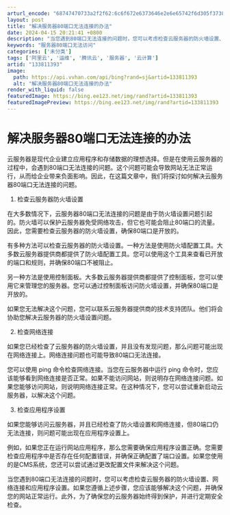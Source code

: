 ```yaml
---
arturl_encode: "68747470733a2f2f62:6c6f672e6373646e2e6e65742f6d305f37303735343035362f:61727469636c652f64657461696c732f313333383131333933"
layout: post
title: "解决服务器80端口无法连接的办法"
date: 2024-04-15 20:21:41 +0800
description: "当您遇到80端口无法连接的问题时，您可以考虑检查云服务器的防火墙设置、网络连接和应用程序设置。如果您"
keywords: "服务器80端口无法访问"
categories: ['未分类']
tags: ['阿里云', '运维', '腾讯云', '服务器', '云计算']
artid: "133811393"
image:
  path: https://api.vvhan.com/api/bing?rand=sj&artid=133811393
  alt: "解决服务器80端口无法连接的办法"
render_with_liquid: false
featuredImage: https://bing.ee123.net/img/rand?artid=133811393
featuredImagePreview: https://bing.ee123.net/img/rand?artid=133811393
---
```


# 解决服务器80端口无法连接的办法

云服务器是现代企业建立应用程序和存储数据的理想选择。但是在使用云服务器的过程中，会遇到80端口无法连接的问题。这个问题可能会导致网站无法正常运行，从而给企业带来负面影响。因此，在这篇文章中，我们将探讨如何解决云服务器80端口无法连接的问题。

1. 检查云服务器防火墙设置

在大多数情况下，云服务器80端口无法连接的问题是由于防火墙设置问题引起的。防火墙可以保护云服务器免受网络攻击，但它也可能会阻止80端口的流量。因此，您需要检查云服务器的防火墙设置，确保80端口是开放的。

有多种方法可以检查云服务器的防火墙设置。一种方法是使用防火墙配置工具。大多数云服务器提供商都提供了防火墙配置工具。您可以使用这个工具来查看已开放的端口和规则，并确保80端口不被阻止。

另一种方法是使用控制面板。大多数云服务器提供商都提供了控制面板，您可以使用它来管理您的服务器。您可以通过控制面板访问防火墙设置，并确保80端口是开放的。

如果您无法解决这个问题，您可以联系云服务器提供商的技术支持团队。他们将会协助您解决云服务器的防火墙设置问题。

2. 检查网络连接

如果您已经检查了云服务器的防火墙设置，并且没有发现问题，那么问题可能出现在网络连接上。网络连接问题也可能导致80端口无法连接。

您可以使用 ping 命令检查网络连接。当您在云服务器中运行 ping 命令时，您应该能够看到网络连接是否正常。如果不能访问网站，则说明存在网络连接问题。如果您能够访问网站，则说明网络连接正常。在这种情况下，您可以尝试重新启动云服务器，以解决这个问题。

3. 检查应用程序设置

如果您能够访问云服务器，并且已经检查了防火墙设置和网络连接，但80端口仍无法连接，则问题可能出现在应用程序设置上。

例如，如果您正在运行网站应用程序，那么您需要确保应用程序设置正确。您需要检查应用程序中是否存在任何配置错误，并确保正确配置了端口设置。如果您使用的是CMS系统，您还可以尝试通过更改配置文件来解决这个问题。

当您遇到80端口无法连接的问题时，您可以考虑检查云服务器的防火墙设置、网络连接和应用程序设置。如果您遵循上述步骤，您应该能够解决这个问题，并确保您的网站正常运行。此外，为了确保您的云服务器始终得到保护，并进行定期安全检查。
